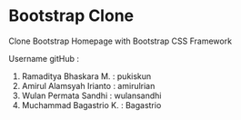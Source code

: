 # Bootstrap Clone

Clone Bootstrap Homepage with Bootstrap CSS Framework

Username gitHub :
1.	Ramaditya Bhaskara M. 	: pukiskun 
2.	Amirul Alamsyah Irianto : amirulrian 
3.	Wulan Permata Sandhi 	: wulansandhi 
4.	Muchammad Bagastrio K. 	: Bagastrio